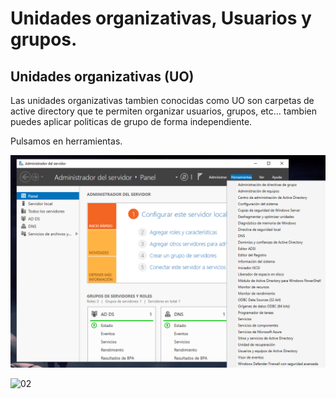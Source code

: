 #  Unidades organizativas, Usuarios y grupos.

## Unidades organizativas (UO) 

Las unidades organizativas tambien conocidas como UO son carpetas de active directory que te permiten organizar usuarios, grupos, etc... tambien puedes aplicar politicas de grupo de forma independiente.

Pulsamos en herramientas.

![01](sources/usuarios_&_grupos/usuarios/1.png)

![02](sources/usuarios_&_grupos/usuarios/2.png)